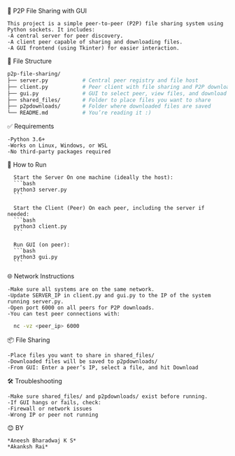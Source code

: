 📁 P2P File Sharing with GUI

    This project is a simple peer-to-peer (P2P) file sharing system using Python sockets. It includes:
    -A central server for peer discovery.
    -A client peer capable of sharing and downloading files.
    -A GUI frontend (using Tkinter) for easier interaction.

📄 File Structure
```graphql
p2p-file-sharing/
├── server.py           # Central peer registry and file host
├── client.py           # Peer client with file sharing and P2P download
├── gui.py              # GUI to select peer, view files, and download
├── shared_files/       # Folder to place files you want to share
├── p2pdownloads/       # Folder where downloaded files are saved
└── README.md           # You’re reading it :)
```

✅ Requirements

    -Python 3.6+
    -Works on Linux, Windows, or WSL
    -No third-party packages required

🚀 How to Run

      Start the Server On one machine (ideally the host):
      ```bash
      python3 server.py
      ```

      Start the Client (Peer) On each peer, including the server if needed:
      ```bash
      python3 client.py
      ```

      Run GUI (on peer):
      ```bash
      python3 gui.py
      ```

🌐 Network Instructions

    -Make sure all systems are on the same network.
    -Update SERVER_IP in client.py and gui.py to the IP of the system running server.py.
    -Open port 6000 on all peers for P2P downloads.
    -You can test peer connections with:
  ```bash
    nc -vz <peer_ip> 6000
  ```
📦 File Sharing

    -Place files you want to share in shared_files/
    -Downloaded files will be saved to p2pdownloads/
    -From GUI: Enter a peer’s IP, select a file, and hit Download

🛠 Troubleshooting

    -Make sure shared_files/ and p2pdownloads/ exist before running.
    -If GUI hangs or fails, check:
    -Firewall or network issues
    -Wrong IP or peer not running

😊 BY

    *Aneesh Bharadwaj K S*
    *Akanksh Rai*
